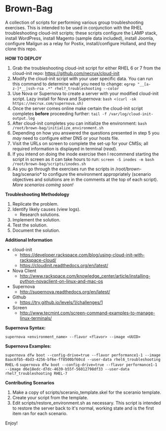 # Brown-Bag
A collection of scripts for performing various group troubleshooting exercises. This is intended to be used in conjunction with the RHEL troubleshooting cloud-init scripts; these scripts configure the LAMP stack, install WordPress, install Magento (sample data included), install Joomla, configure Mailgun as a relay for Postix, install/configure Holland, and they clone this repo.

**HOW TO DEPLOY**

1. Grab the troubleshooting cloud-init script for either RHEL 6 or 7 from the cloud-init repo: https://github.com/necrux/cloud-init
2. Modify the cloud-init script with your user specific data. You can run this command to determine what you need to change: ```egrep "__[a-z-]*__|ssh-rsa .*" rhel?_troubleshooting --color```
3. Use Nova or Supernova to create a server with your modified cloud-init script. Lazy install for Nova and Supernova: ```bash <(curl -sk https://necrux.com/supernova.sh)```
4. Once the server comes online make certain the cloud-init script completes **before** proceeding further: ```tail -f /var/log/cloud-init-output.log```
5. After cloud-init completes you can initialize the environment: ```bash /root/brown-bag/initialize_environment.sh```
6. Depending on how you answered the questions presented in step 5 you *may* need to configure either DNS or your hosts file.
7. Visit the URLs on screen to complete the set-up for your CMSs; all required information is displayed in terminal (*read*).
8. If you intend on doing the inode exercise then I recommend starting the script in screen as it can take hours to run: ```screen -S inodes -m bash /root/brown-bag/scripts/inodes.sh```
9. As you go through the exercises run the scripts in /root/brown-bag/scenario* to configure the environment appropriately (scenario objectives and solutions are in the comments at the top of each script).<br>_More scenarios coming soon!_

**Troubleshooting Methodology**

1. Replicate the problem.
2. Identify likely causes (view logs).
   * Research solutions.
3. Implement the solution.
4. Test the solution.
5. Document the solution.

**Additional Information**
* cloud-init
   - https://developer.rackspace.com/blog/using-cloud-init-with-rackspace-cloud/
   - https://cloudinit.readthedocs.org/en/latest/
* Nova Client
   - http://www.rackspace.com/knowledge_center/article/installing-python-novaclient-on-linux-and-mac-os
* Supernova
   - http://supernova.readthedocs.org/en/latest/
* Github
   - https://try.github.io/levels/1/challenges/1
* Screen
   - http://www.tecmint.com/screen-command-examples-to-manage-linux-terminals/

**Supernova Syntax:**

```supernova <environment_name> --flavor <flavor> --image <UUID>```

**Supernova Examples:**

```supernova dfw boot --config-drive=true --flavor performance1-1 --image 8aac6fb5-4bd3-4256-bf6e-ff8500bf60cd --user-data rhel6_troubleshooting RHEL-6```
```supernova dfw boot --config-drive=true --flavor performance1-1 --image d6e18edc-d7dc-4639-b55f-56012798df33 --user-data rhel7_troubleshooting RHEL-7```

**Contributing Scenarios**

1. Make a copy of scripts/sceranio_template.skel for the sceranio template.
2. Create your script from the template.
3. Edit scripts/restore_environment.sh as necessary. This script is intended to restore the server back to it's normal, working state and is the first item ran for each scenario.

Enjoy!
